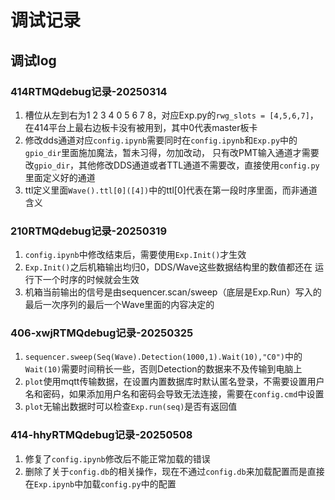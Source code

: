 # 调试记录

## 调试log

### 414RTMQdebug记录-20250314

1. 槽位从左到右为1 2 3 4 0 5 6 7 8，对应Exp.py的`rwg_slots = [4,5,6,7]`，在414平台上最右边板卡没有被用到，其中0代表master板卡
2. 修改dds通道对应`config.ipynb`需要同时在`config.ipynb`和`Exp.py`中的`gpio_dir`里面施加魔法，暂未习得，勿加改动， 只有改PMT输入通道才需要改`gpio_dir`，其他修改DDS通道或者TTL通道不需要改，直接使用`config.py`里面定义好的通道
3. ttl定义里面`Wave().ttl[0]([4])`中的ttl[0]代表在第一段时序里面，而非通道含义

### 210RTMQdebug记录-20250319

1. `config.ipynb`中修改结束后，需要使用`Exp.Init()`才生效
2. `Exp.Init()`之后机箱输出均归0，DDS/Wave这些数据结构里的数值都还在 运行下一个时序的时候就会生效
3. 机箱当前输出的信号是由sequencer.scan/sweep（底层是Exp.Run）写入的最后一次序列的最后一个Wave里面的内容决定的

### 406-xwjRTMQdebug记录-20250325

1. `sequencer.sweep(Seq(Wave).Detection(1000,1).Wait(10),"C0")`中的`Wait(10)`需要时间稍长一些，否则Detection的数据来不及传输到电脑上
2. `plot`使用mqtt传输数据，在设置内置数据库时默认匿名登录，不需要设置用户名和密码，如果添加用户名和密码会导致无法连接，需要在`config.cmd`中设置
3. `plot`无输出数据时可以检查`Exp.run(seq)`是否有返回值

### 414-hhyRTMQdebug记录-20250508

1. 修复了`config.ipynb`修改后不能正常加载的错误
2. 删除了关于`config.db`的相关操作，现在不通过`config.db`来加载配置而是直接在`Exp.ipynb`中加载`config.py`中的配置